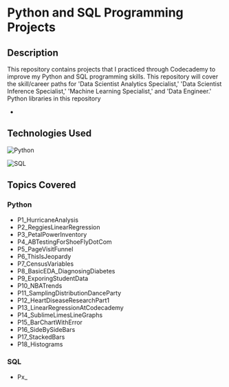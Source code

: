 # Python and SQL Programming Projects

## Description

This repository contains projects that I practiced through Codecademy to improve my Python and SQL programming skills.
This repository will cover the skill/career paths for 'Data Scientist Analytics Specialist,' 'Data Scientist Inference Specialist,' 'Machine Learning Specialist,' and 'Data Engineer.'
Python libraries in this repository

-

## Technologies Used

![Python](https://img.shields.io/badge/Python-3776AB?style=for-the-badge&logo=python&logoColor=white)

![SQL](https://img.shields.io/badge/SQLite-07405E?style=for-the-badge&logo=sqlite&logoColor=white)

## Topics Covered

### Python

- P1_HurricaneAnalysis
- P2_ReggiesLinearRegression
- P3_PetalPowerInventory
- P4_ABTestingForShoeFlyDotCom
- P5_PageVisitFunnel
- P6_ThisIsJeopardy
- P7_CensusVariables
- P8_BasicEDA_DiagnosingDiabetes
- P9_ExporingStudentData
- P10_NBATrends
- P11_SamplingDistributionDanceParty
- P12_HeartDiseaseResearchPart1
- P13_LinearRegressionAtCodecademy
- P14_SublimeLimesLineGraphs
- P15_BarChartWithError
- P16_SideBySideBars
- P17_StackedBars
- P18_Histograms

### SQL

- Px\_
